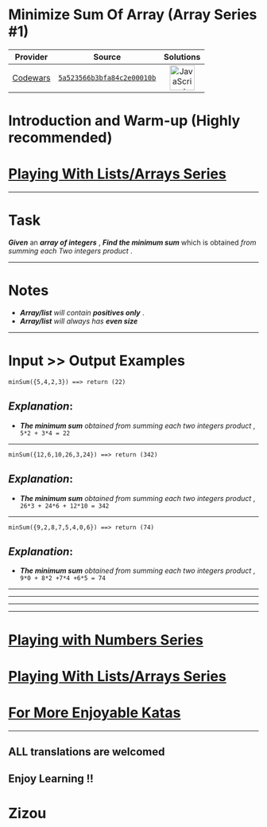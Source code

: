 [_metadata_:generated]: - "true"

# Minimize Sum Of Array (Array Series #1) 

<!-- INFO TABLE BEGIN -->

| Provider                                        | Source                                                                               | Solutions                                                                                                                                                    |
| :---------------------------------------------: | :----------------------------------------------------------------------------------: | :----------------------------------------------------------------------------------------------------------------------------------------------------------: |
| [Codewars](../../../docs/providers/Codewars.md) | [`5a523566b3bfa84c2e00010b`](https://www.codewars.com/kata/5a523566b3bfa84c2e00010b) | [<img src="https://res.cloudinary.com/rascaltwo/image/upload/v1631924076/javascript_ehszr7.svg" alt="JavaScript" title="JavaScript" width="50" />](solve.js) |

<!-- INFO TABLE END -->

# Introduction and Warm-up (Highly recommended)

# [Playing With Lists/Arrays Series](https://www.codewars.com/collections/playing-with-lists-slash-arrays)
___

# Task

**_Given_** an **_array of integers_** , **_Find the minimum sum_** which is obtained *from summing each Two integers product* .
___

# Notes 

* **_Array/list_** *will contain* **_positives only_** . 
* **_Array/list_** *will always has* **_even size_**
___

# Input >> Output Examples

```
minSum({5,4,2,3}) ==> return (22) 
```

## **_Explanation_**:

* **_The minimum sum_** *obtained from summing each two integers product* ,  ` 5*2 + 3*4 = 22`
___

```
minSum({12,6,10,26,3,24}) ==> return (342)
```

## **_Explanation_**:

* **_The minimum sum_** *obtained from summing each two integers product* ,  ` 26*3 + 24*6 + 12*10 = 342`

___

```
minSum({9,2,8,7,5,4,0,6}) ==> return (74)
```

## **_Explanation_**:

* **_The minimum sum_** *obtained from summing each two integers product* ,  ` 9*0 + 8*2 +7*4 +6*5 = 74`

___

___
___
___

# [Playing with Numbers Series](https://www.codewars.com/collections/playing-with-numbers)

# [Playing With Lists/Arrays Series](https://www.codewars.com/collections/playing-with-lists-slash-arrays)

# [For More Enjoyable Katas](http://www.codewars.com/users/MrZizoScream/authored)
___

## ALL translations are welcomed

## Enjoy Learning !!
# Zizou

